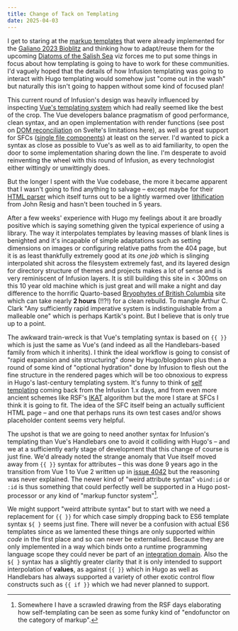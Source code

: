 ```yaml
---
title: Change of Tack on Templating
date: 2025-04-03
---
```


I get to staring at the [markup templates](https://github.com/IMERSS/imerss-bioinfo/blob/main/indexBlitz.html)
that were already implemented for the 
[Galiano 2023 Bioblitz](https://imerss.github.io/galiano-bioblitz-2023/Galiano-BioBlitz-2023-Reknitted.html)
and thinking how to adapt/reuse them for the upcoming 
[Diatoms of the Salish Sea](https://imerss.org/2020/10/04/diatoms-of-the-salish-sea-2/)
viz forces me to put some things in focus about how templating is going to have to work for these communities. I'd 
vaguely hoped that the details of how Infusion templating was going to interact with Hugo templating would
somehow just "come out in the wash" but naturally this isn't going to happen without some kind of focused plan!

This current round of Infusion's design was heavily influenced by inspecting 
[Vue's templating system](https://vuejs.org/guide/essentials/template-syntax) which had really seemed like the best of the
crop. The Vue developers balance pragmatism of good performance, clean syntax, and an open implementation with 
render functions (see post on [DOM reconciliation](/post/2025-02-07-benchmarking-dom-reconciliation) on Svelte's
limitations here), as well as great support for SFCs ([single file components](https://vuejs.org/guide/scaling-up/sfc.html))
at least on the server. I'd wanted to pick a syntax as close as possible to Vue's as well as to aid familiarity,
to open the door to some implementation sharing down the line. I'm desperate to avoid reinventing the wheel with this
round of Infusion, as every technologist either wittingly or unwittingly does.

But the longer I spent with the Vue codebase, the more it became apparent that I wasn't going to find anything to
salvage &ndash; except maybe for their [HTML parser](https://github.com/vuejs/vue/blob/dev/src/compiler/parser/html-parser.js)
which itself turns out to be a lightly warmed over [lithification](/term/lithification) from John Resig and hasn't been touched in 5 years.

After a few weeks' experience with Hugo my feelings about it are broadly positive which is saying something given
the typical experience of using a library. The way it interpolates templates by leaving masses of blank lines is
benighted and it's incapable of simple adaptations such as setting dimensions on images or configuring relative
paths from the 404 page, but it is as least thankfully extremely good at its _one job_ which is slinging interpolated
shit across the filesystem extremely fast, and its layered design for directory structure of themes and projects
makes a lot of sense and is very reminiscent of Infusion layers. It is still building this site in < 300ms on this
10 year old machine which is just great and will make a night and day difference to the horrific Quarto-based
[Bryophytes of British Columbia](https://imerss.github.io/bc-bryo-atlas/) site which can take nearly **2 hours** (!!?!)
for a clean rebuild. To mangle Arthur C. Clark "Any sufficiently rapid imperative system is indistinguishable from
a malleable one" which is perhaps Kartik's point. But I believe that is only true up to a point.

The awkward train-wreck is that Vue's templating syntax is based on ``{{ }}`` which is just the same as Vue's (and
indeed as all the Handlebars-based family from which it inherits). I think the ideal workflow is going to consist of
"rapid expansion and site structuring" done by Hugo/blogdown plus then a round of some kind of "optional hydration"
done by Infusion to flesh out the fine structure in the rendered pages which will be too obnoxious to express in 
Hugo's last-century templating system. It's funny to think of [self templating](https://fluidproject.atlassian.net/wiki/spaces/Infusion13/pages/9315898/Renderer+API#RendererAPI-selfRender)
coming back from the Infusion 1.x days, and from even more ancient schemes like
RSF's [IKAT](https://rsf.github.io/wiki/Wiki7157.html?page=IKAT) algorithm but
the more I stare at SFCs I think it is going to fit. The idea of the SFC itself being an actually sufficient
HTML page &ndash; and one that perhaps runs its own test cases and/or shows placeholder content seems very helpful.

The upshot is that we are going to need another syntax for Infusion's templating than Vue's Handlebars one to
avoid it colliding with Hugo's &ndash; and we at a sufficiently early stage of development that this change of course
is just fine. We'd already noted the strange anomaly that Vue itself moved away from ``{{ }}`` syntax for attributes
&ndash; this was done 9 years ago in the transition from Vue 1 to Vue 2 written up in [issue 4042](https://github.com/vuejs/vue/issues/4042)
but the reasoning was never explained. The newer kind of "weird attribute syntax" ``vbind:id`` or ``:id`` 
is thus something that could perfectly well be supported in a Hugo post-processor or any kind of "markup functor system"[^1].

We might support "weird attribute syntax" but to start with we need a replacement for ``{{ }}`` for which case simply
dropping back to ES6 template syntax ``${ }`` seems just fine. There will never be a confusion with actual ES6 templates
since as we lamented these things are only supported within _code_ in the first place and so can never be externalised.
Because they are only implemented in a way which binds onto a runtime programming language scope they could never
be part of an [integration domain](/term/integration-domain). Also the ``${ }`` syntax has a slightly greater
clarity that it is only intended to support interpolation of **values**, as against ``{{ }}`` which in Hugo as
well as Handlebars has always supported a variety of other exotic control flow constructs such as ``{{ if }}`` which
we had never planned to support.

[^1]: Somewhere I have a scrawled drawing from the RSF days elaborating how self-templating can be seen as some funky
kind of "endofunctor on the category of markup".
